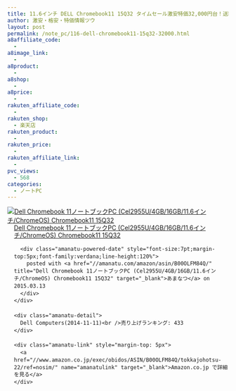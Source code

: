```yaml
---
title: 11.6インチ DELL Chromebook11 15Q32 タイムセール激安特価32,000円台！送料無料！
author: 激安・格安・特価情報ツウ
layout: post
permalink: /note_pc/116-dell-chromebook11-15q32-32000.html
a8affiliate_code:
  -
a8image_link:
  -
a8product:
  -
a8shop:
  -
a8price:
  -
rakuten_affiliate_code:
  -
rakuten_shop:
  - 楽天店
rakuten_product:
  -
rakuten_price:
  -
rakuten_affiliate_link:
  -
pvc_views:
  - 568
categories:
  - ノートPC
---
```

<div class="amanatu-box" style="margin-bottom:0px;">
  <div class="amanatu-image" style="float:left;">
    <a href="//www.amazon.co.jp/exec/obidos/ASIN/B00OLFM84Q/tokkajohotsu-22/ref=nosim/" name="amanatulink" target="_blank"><img src="//i1.wp.com/ecx.images-amazon.com/images/I/31td6TFdpdL._SL160_.jpg?w=546" alt="Dell Chromebook 11ノートブックPC (Cel2955U/4GB/16GB/11.6インチ/ChromeOS) Chromebook11 15Q32" style="border: none;" data-recalc-dims="1" /></a>
  </div>

  <div class="amanatu-info" style="float:left;margin-left:15px;line-height:120%">
    <div class="amanatu-name" style="margin-bottom:10px;line-height:120%">
      <a href="//www.amazon.co.jp/exec/obidos/ASIN/B00OLFM84Q/tokkajohotsu-22/ref=nosim/" name="amanatulink" target="_blank">Dell Chromebook 11ノートブックPC (Cel2955U/4GB/16GB/11.6インチ/ChromeOS) Chromebook11 15Q32</a>

      <div class="amanatu-powered-date" style="font-size:7pt;margin-top:5px;font-family:verdana;line-height:120%">
        posted with <a href="//amanatu.com/amazon/asin/B00OLFM84Q/" title="Dell Chromebook 11ノートブックPC (Cel2955U/4GB/16GB/11.6インチ/ChromeOS) Chromebook11 15Q32" target="_blank">あまなつ</a> on 2015.03.13
      </div>
    </div>

    <div class="amanatu-detail">
      Dell Computers(2014-11-11)<br />売り上げランキング: 433
    </div>

    <div class="amanatu-link" style="margin-top: 5px">
      <a href="//www.amazon.co.jp/exec/obidos/ASIN/B00OLFM84Q/tokkajohotsu-22/ref=nosim/" name="amanatulink" target="_blank">Amazon.co.jp で詳細を見る</a>
    </div>
  </div>

  <div class="amanatu-footer" style="clear: left">
  </div>
</div>